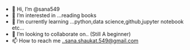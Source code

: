 - 👋 Hi, I’m @sana549
- 👀 I’m interested in ...reading books
- 🌱 I’m currently learning ...python,data science,github,jupyter notebook etc...
- 💞️ I’m looking to collaborate on.. (Still A beginner)
- 📫 How to reach me ..sana.shaukat.549@gmail.com

<!---
sana549/sana549 is a ✨ special ✨ repository because its `README.md` (this file) appears on your GitHub profile.
You can click the Preview link to take a look at your changes.
--->

